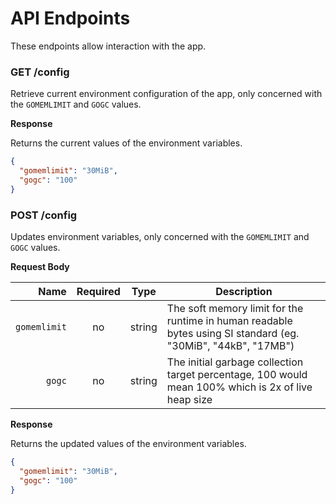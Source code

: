 # API Endpoints

These endpoints allow interaction with the app.

### GET /config

Retrieve current environment configuration of the app, only concerned with the `GOMEMLIMIT` and `GOGC` values.

**Response**

Returns the current values of the environment variables.

```json
{
  "gomemlimit": "30MiB",
  "gogc": "100"
}
```

### POST /config

Updates environment variables, only concerned with the `GOMEMLIMIT` and `GOGC` values.

**Request Body**

|         Name | Required |  Type  | Description                                                                                                   |
| -----------: | :------: | :----: | ------------------------------------------------------------------------------------------------------------- |
| `gomemlimit` |    no    | string | The soft memory limit for the runtime in human readable bytes using SI standard (eg. "30MiB", "44kB", "17MB") |
|       `gogc` |    no    | string | The initial garbage collection target percentage, 100 would mean 100% which is 2x of live heap size           |

**Response**

Returns the updated values of the environment variables.

```json
{
  "gomemlimit": "30MiB",
  "gogc": "100"
}
```

